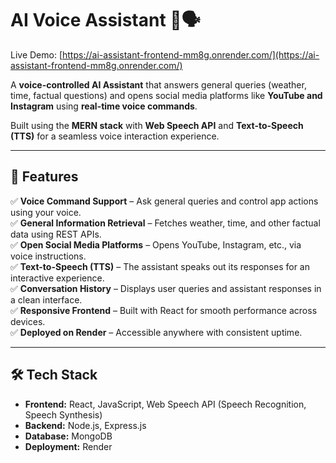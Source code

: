 # AI Voice Assistant 🤖🗣️

Live Demo: [https://ai-assistant-frontend-mm8g.onrender.com/](https://ai-assistant-frontend-mm8g.onrender.com/)

A **voice-controlled AI Assistant** that answers general queries (weather, time, factual questions) and opens social media platforms like **YouTube and Instagram** using **real-time voice commands**.

Built using the **MERN stack** with **Web Speech API** and **Text-to-Speech (TTS)** for a seamless voice interaction experience.

---

## 🚀 Features

✅ **Voice Command Support** – Ask general queries and control app actions using your voice.  
✅ **General Information Retrieval** – Fetches weather, time, and other factual data using REST APIs.  
✅ **Open Social Media Platforms** – Opens YouTube, Instagram, etc., via voice instructions.  
✅ **Text-to-Speech (TTS)** – The assistant speaks out its responses for an interactive experience.  
✅ **Conversation History** – Displays user queries and assistant responses in a clean interface.  
✅ **Responsive Frontend** – Built with React for smooth performance across devices.  
✅ **Deployed on Render** – Accessible anywhere with consistent uptime.

---

## 🛠️ Tech Stack

- **Frontend:** React, JavaScript, Web Speech API (Speech Recognition, Speech Synthesis)
- **Backend:** Node.js, Express.js
- **Database:** MongoDB
- **Deployment:** Render


